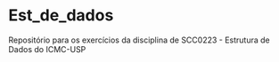 # Est_de_dados

Repositório para os exercícios da disciplina de SCC0223 - Estrutura de Dados do ICMC-USP
